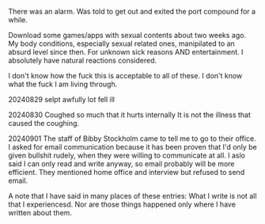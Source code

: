 There was an alarm. Was told to get out and exited the port compound for a while.

Download some games/apps with sexual contents about two weeks ago. My body conditions, especially sexual related ones, manipilated to an absurd level since then. For unknown sick reasons AND entertainment. I absolutely have natural reactions considered.

I don't know how the fuck this is acceptable to all of these. I don't know what the fuck I am living through.



20240829
selpt awfully lot
fell ill



20240830
Coughed so much that it hurts internally
It is not the illness that caused the coughing.



20240901
The staff of Bibby Stockholm came to tell me to go to their office. I asked for email communication because it has been proven that I'd only be given bullshit rudely, when they were willing to communicate at all. I aslo said I can only read and write anyway, so email probably will be more efficient. They mentioned home office and interview but refused to send email.



A note that I have said in many places of these entries:
What I write is not all that I experiencesd.
Nor are those things happened only where I have written about them.
